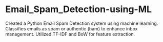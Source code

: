 # Email_Spam_Detection-using-ML
Created a Python Email Spam Detection system using machine learning. Classifies emails as spam or authentic (ham) to enhance inbox management. Utilized TF-IDF and BoW for feature extraction.
